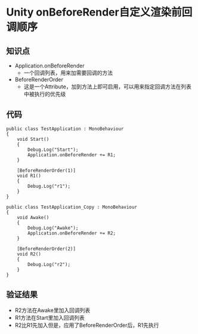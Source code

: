 # Unity onBeforeRender自定义渲染前回调顺序

## 知识点
- Application.onBeforeRender
  - 一个回调列表，用来加需要回调的方法
- BeforeRenderOrder
  - 这是一个Attribute，加到方法上即可启用，可以用来指定回调方法在列表中被执行的优先级

## 代码
```
public class TestApplication : MonoBehaviour
{
    void Start()
    {
        Debug.Log("Start");
        Application.onBeforeRender += R1;
    }

    [BeforeRenderOrder(1)]
    void R1()
    {
        Debug.Log("r1");
    }
}

public class TestApplication_Copy : MonoBehaviour
{
    void Awake()
    {
        Debug.Log("Awake");
        Application.onBeforeRender += R2;
    }

    [BeforeRenderOrder(2)]
    void R2()
    {
        Debug.Log("r2");
    }
}

```

## 验证结果
- R2方法在Awake里加入回调列表
- R1方法在Start里加入回调列表
- R2比R1先加入但是，应用了BeforeRenderOrder后，R1先执行